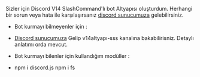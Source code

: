Sizler için Discord V14 SlashCommand'lı bot Altyapısı oluşturdum.
Herhangi bir sorun veya hata ile karşılaşırsanız [discord sunucumuza](https://discord.gg/WSS9XwmSyP) gelebilirsiniz.

* Bot kurmayı bilmeyenler için :
* [Discord sunucumuza](https://discord.gg/WSS9XwmSyP) Gelip v14altyapı-sss kanalına bakabilirisniz. Detaylı anlatımı orda mevcut.


* Bot kurmayı bilenler için kullandığım modüller :
* npm i discord.js npm i fs

